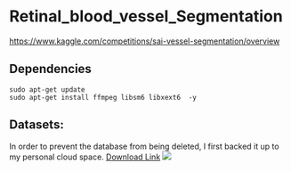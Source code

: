 # Retinal_blood_vessel_Segmentation
https://www.kaggle.com/competitions/sai-vessel-segmentation/overview
## Dependencies
```shell
sudo apt-get update
sudo apt-get install ffmpeg libsm6 libxext6  -y
```
## Datasets: 
In order to prevent the database from being deleted, I first backed it up to my personal cloud space.
[Download Link](https://drive.google.com/drive/folders/1l_hZbxdLA_FtGKKI6yjV0fMYg1NkY-LX?usp=sharing)
![]('./readme_img/data_img.png')
